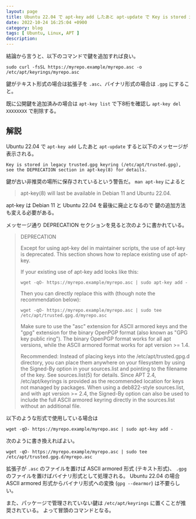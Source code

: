 ```yaml
---
layout: page
title: Ubuntu 22.04 で apt-key add したあと apt-update で Key is stored in legacy trusted.gpg keyring というメッセージが表示される場合の対応方法
date: 2022-10-24 16:25:04 +0900
category: blog
tags: [ Ubuntu, Linux, APT ]
description:
---
```


結論から言うと、以下のコマンドで鍵を追加すれば良い。

    sudo curl -fsSL https://myrepo.example/myrepo.asc -o /etc/apt/keyrings/myrepo.asc

鍵がテキスト形式の場合は拡張子を `.asc`、バイナリ形式の場合は `.gpg` にすること。

既に公開鍵を追加済みの場合は `apt-key list` で下8桁を確認し `apt-key del XXXXXXXX` で削除する。

## 解説

Ubuntu 22.04 で `apt-key add` したあと `apt-update` すると以下のメッセージが表示される。

    Key is stored in legacy trusted.gpg keyring (/etc/apt/trusted.gpg), see the DEPRECATION section in apt-key(8) for details.

鍵が古い非推奨の場所に保存されているという警告だ。
`man apt-key` によると

> apt-key(8) will last be available in Debian 11 and Ubuntu 22.04.

apt-key は Debian 11 と Ubuntu 22.04 を最後に廃止となるので
鍵の追加方法も変える必要がある。

メッセージ通り DEPRECATION セクションを見ると次のように書かれている。

> DEPRECATION
>
> Except for using apt-key del in maintainer scripts, the use of apt-key is deprecated. This section shows how to replace existing use of apt-key.
>
> If your existing use of apt-key add looks like this:
>
>     wget -qO- https://myrepo.example/myrepo.asc | sudo apt-key add -
>
> Then you can directly replace this with (though note the recommendation below):
>
>     wget -qO- https://myrepo.example/myrepo.asc | sudo tee /etc/apt/trusted.gpg.d/myrepo.asc
>
> Make sure to use the "asc" extension for ASCII armored keys and the "gpg" extension for the binary OpenPGP format (also known as "GPG key public ring"). The binary OpenPGP format works for all apt versions, while the ASCII armored format works for apt version >= 1.4.
>
> Recommended: Instead of placing keys into the /etc/apt/trusted.gpg.d directory, you can place them anywhere on your filesystem by using the Signed-By option in your sources.list and pointing to the filename of the key. See sources.list(5) for details. Since APT 2.4, /etc/apt/keyrings is provided as the recommended location for keys not managed by packages. When using a deb822-style sources.list, and with apt version >= 2.4, the Signed-By option can also be used to include the full ASCII armored keyring directly in the sources.list without an additional file.

以下のような形式で使用している場合は

    wget -qO- https://myrepo.example/myrepo.asc | sudo apt-key add -

次のように書き換えればよい。

    wget -qO- https://myrepo.example/myrepo.asc | sudo tee /etc/apt/trusted.gpg.d/myrepo.asc

拡張子が `.asc` のファイルを置けば ASCII armored 形式 (テキスト形式)、
`.gpg` のファイルを置けばバイナリ形式として処理される。
Ubuntu 22.04 の場合 ASCII armored 形式からバイナリ形式への変換 (`gpg --dearmor`) は不要らしい。

また、パッケージで管理されていない鍵は `/etc/apt/keyrings` に置くことが推奨されている。
よって冒頭のコマンドとなる。
